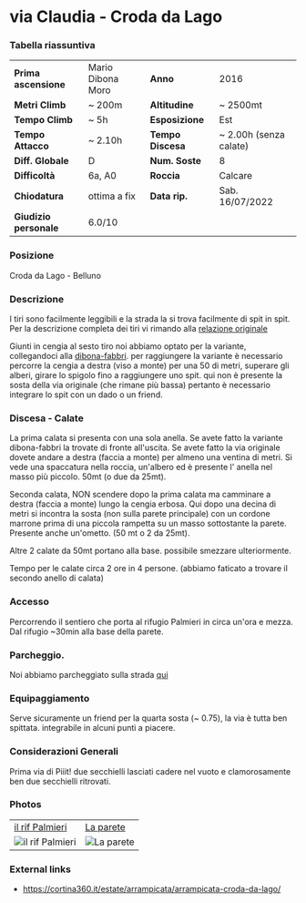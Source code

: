 via Claudia - Croda da Lago
===

### Tabella riassuntiva

|  	                            | 	  	                    |   				        | 	  		            | 
|-------------------------------|-------------------------- |---------------------------|-----------------------|
|**Prima ascensione** 		    |	   Mario Dibona Moro          | **Anno**                  |   2016                |
|**Metri Climb**		        |	 ~ 200m	                | **Altitudine** 		    | ~ 2500mt          | 
|**Tempo Climb**		        |   ~ 5h                   | **Esposizione**		    |       Est       	        |
|**Tempo Attacco**		        |	~ 2.10h                 | **Tempo Discesa**		    | ~ 2.00h  (senza calate)              |
|**Diff. Globale**              | D	            | **Num. Soste**            |		  8    	        |
|**Difficoltà**		            | 6a, A0     	        | **Roccia**		        |      Calcare		            |
|**Chiodatura**		            |          ottima a fix        	        | **Data rip.**			    | Sab. 16/07/2022       |
|**Giudizio personale**         |    6.0/10                 |                           |                       |


### Posizione
Croda da Lago - Belluno

### Descrizione
I tiri sono facilmente leggibili e la strada la si trova facilmente di spit in spit. 
Per la descrizione completa dei tiri vi rimando alla [relazione originale](https://cortina360.it/estate/arrampicata/arrampicata-croda-da-lago/)

Giunti in cengia al sesto tiro noi abbiamo optato per la variante, collegandoci alla [dibona-fabbri](https://www.dolomitiskirock.com/sp/it/e/arrampicata-alla-croda-da-lago.3sp).
per raggiungere la variante è necessario percorre la cengia a destra (viso a monte) per una 50 di metri, superare gli alberi, girare lo spigolo fino a raggiungere uno spit.
qui non è presente la sosta della via originale (che rimane più bassa) pertanto è necessario integrare lo spit con un dado o un friend. 

### Discesa - Calate

La prima calata si presenta con una sola anella. 
Se avete fatto la variante dibona-fabbri la trovate di fronte all'uscita.
Se avete fatto la via originale dovete andare a destra (faccia a monte) per almeno una ventina di metri.
Si vede una spaccatura nella roccia, un'albero ed è presente l' anella nel masso più piccolo.
50mt (o due da 25mt).

Seconda calata, NON scendere dopo la prima calata ma camminare a destra (faccia a monte) lungo la cengia erbosa.
Qui dopo una decina di metri si incontra la sosta (non sulla parete principale) con un cordone marrone prima di una piccola rampetta su un masso sottostante la parete. 
Presente anche un'ometto. (50 mt o 2 da 25mt).

Altre 2 calate da 50mt portano alla base. possibile smezzare ulteriormente.

Tempo per le calate circa 2 ore in 4 persone. (abbiamo faticato a trovare il secondo anello di calata)


### Accesso
Percorrendo il sentiero che porta al rifugio Palmieri in circa un'ora e mezza. Dal rifugio ~30min alla base della parete.

### Parcheggio.

Noi abbiamo parcheggiato sulla strada [qui](https://goo.gl/maps/ByrYR1QWsWS5u6CV7)

### Equipaggiamento
Serve sicuramente un friend per la quarta sosta (~ 0.75), la via è tutta ben spittata. integrabile in alcuni punti a piacere.

### Considerazioni Generali
Prima via di Piiit! due secchielli lasciati cadere nel vuoto e clamorosamente ben due secchielli ritrovati. 

### Photos

|                                |                           |
|:-------------------------------|:--------------------------|
| [il rif Palmieri](https://live.staticflickr.com/65535/52226464056_db4bae79c5_k.jpg)  | [La parete](https://live.staticflickr.com/65535/52225449537_875552e817_h.jpg) |   
| ![il rif Palmieri](https://live.staticflickr.com/65535/52226464056_db4bae79c5_k.jpg) | ![La parete](https://live.staticflickr.com/65535/52225449537_875552e817_h.jpg)  |

### External links
- https://cortina360.it/estate/arrampicata/arrampicata-croda-da-lago/
